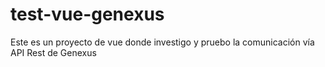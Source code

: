 # test-vue-genexus
Este es un proyecto de vue donde investigo y pruebo la comunicación vía API Rest de Genexus

